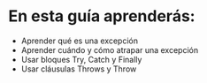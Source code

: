 # En esta guía aprenderás:
- Aprender qué es una excepción
- Aprender cuándo y cómo atrapar una excepción
- Usar bloques Try, Catch y Finally
- Usar cláusulas Throws y Throw